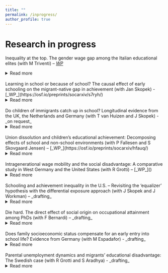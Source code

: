 ```yaml
---
title: ""
permalink: /inprogress/
author_profile: true
---
```


# Research in progress
Inequality at the top. The gender wage gap among the Italian educational elites (with M Triventi) – [_WP_](https://osf.io/preprints/socarxiv/updgw/)
<details>
<summary>Read more</summary>
Does a gender earnings gap exist at the top of the educational distribution? Based on population data on two recent cohorts of PhD graduates in Italy, we find that women’s monthly earnings are on average 16% lower than men’s after 5–6 years in the labor market. The gender earnings gap is even wider at the bottom and top of the earnings distribution, reaching approximately 22% and 19%, respectively. Educational pathways before and during PhD studies, occupational characteristics, and family situation explain almost half of women’s average penalty and working hours alone one-fifth of it. The strongest penalties at the bottom and top of the earnings distribution remain largely unexplained.
</details>
<br>
Learning in school or because of school? The causal effect of early schooling on the migrant-native gap in achievement (with Jan Skopek) - [_WP_](https://osf.io/preprints/socarxiv/s7ryh/)
<details>
<summary>Read more</summary>
Are schools engines of integration? Our study examines the learning outcomes of first-grade students from immigrant versus native families in Germany. We use a differential exposure approach to decompose learning over the school year into two causally distinct components: learning by exposure to schooling (school factors) a vis learning by being older at test (non-school factors). Data came from the nationally representative National Educational Panel Study. Our results demonstrate the importance of school exposure for learning but indicate no support for the idea that schools reduce migration-related inequality in achievements. Children from non-western immigrants, who experiences the largest penalties, progress in learning at lower rates compared to other immigrant groups. Non-westerners’ decelerated learning is entirely explained by the low benefits of schooling. We conclude that German primary schools do not work as engines of integration because immigrant groups with the largest educational disadvantage benefit the least from school exposure.
</details>
<br>
Do children of immigrants catch up in school? Longitudinal evidence from the UK, the Netherlands and Germany (with T van Huizen and J Skopek) - _on request_
<details>
<summary>Read more</summary>
This paper studies the development of language achievement of children with immigrant parents in comparison to those with native-born parents from preschool to end of primary school. We use longitudinal data from the UK, Germany and the Netherlands and apply instrumental variable estimation to address measurement error in test scores. Our findings show that second-generation migrant children are at significant disadvantage before the start of school but on average catch up during primary schooling.  In all three countries, we found no additional migration penalties over the school years when comparing children with immigrant and native-born parents who had the same language achievement at preschool age. In the UK, significant additional premiums are found and children with foreign-born parents outperform children with native-born parents with comparable language skills in preschool. However, the results show substantial heterogeneity by ethnicity and country of origin. Children with Turkish parents are the only migrant group that does not show any sign of catching up but rather experiences additional penalties in achievement during primary schooling.
</details>
<br>
Union dissolution and children’s educational achievement: Decomposing effects of school and non-school environments (with P Fallesen and S Skovgaard
Jensen) – [_WP_](https://osf.io/preprints/socarxiv/hfauq/)
<details>
<summary>Read more</summary>
We study whether the educational disadvantage of children from households where parents have dissolved their union is due to initial selection, less return to learning from time in school, or less return to learning from time spent in non-school environments. Using a differential exposure approach, we conceptualize and identify children’s learning as a function of joint exposure to school and non-school environments. We use test scores from biannual nationwide reading comprehension tests of all Danish public-school children including information on test date and yearly information on parental separation. We consistently find lower returns to exposure to non-school environment for children who have experienced union dissolution across grades. Parental union dissolution functions as a dosage treatment. Placebo regressions and dosage treatment models make plausible a causal interpretation of the findings. Results indicate that degrading non-school environment following parental union dissolution decreases children’s learning, thereby increasing inequality in educational achievement across family forms.
</details>
<br>
Intragenerational wage mobility and the social disadvantage: A comparative study in West Germany and the United States (with R Grotti) – [_WP_]()
<details>
<summary>Read more</summary>
This article studies wage mobility over the early career in West Germany and the United States. We examine (1) the extent of intragenerational wage fluctuations; (2) whether they structure into upward mobility trends or remains volatile variations; and (3) whether mobility trends align with classical stratification dimensions (gender, social origin, and education). We highlight three main findings. First, intragenerational wage fluctuations are stronger in the United States compared with West Germany. Second, wage fluctuations translate into steeper trends of upward mobility in West Germany compared with the United States, where there is stronger heterogeneity in wage trends across individuals and year-to-year volatility. Last, we find persistent intragenerational wage inequality by gender, social origin, and education. These results point toward the idea that higher wage fluctuations in the United States do not reflect opportunities for upward mobility but rather uncertainty around the prospects of wage progression.
</details>
<br>
Schooling and achievement inequality in the U.S. – Revisiting the ‘equalizer’ hypothesis with the differential exposure approach (with J Skopek and J Workman) – _drafting_
<details>
<summary>Read more</summary>
</details>
<br>
Die hard. The direct effect of social origin on occupational attainment among PhDs (with F Bernardi) – _drafting_
<details>
<summary>Read more</summary>
  
</details>
<br>
Does family socioeconomic status compensate for an early entry into school life? Evidence from Germany (with M Espadafor) - _drafting_
<details>
<summary>Read more</summary>
  
</details>
<br>
Parental unemployment dynamics and migrants’ educational disadvantage: The Swedish case (with R Grotti and S Aradhya) - _drafting_
<details>
<summary>Read more</summary>
  
</details>
<br>


<!--

-->
